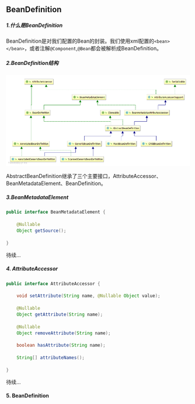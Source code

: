 ## BeanDefinition

##### 1.什么是BeanDefinition

BeanDefinition是对我们配置的Bean的封装。我们使用xml配置的`<bean></bean>`，或者注解`@Component`,`@Bean`都会被解析成BeanDefinition。

##### 2.BeanDefinition结构
![ClassPathApplicationContex继承关系图](/image/ApplicationContext/BeanFactory/RootBeanDefinition.png)

AbstractBeanDefinition继承了三个主要接口，AttributeAccessor、BeanMetadataElement、BeanDefinition。

##### 3.BeanMetadataElement

```Java
public interface BeanMetadataElement {

	@Nullable
	Object getSource();

}
```

待续...

##### 4. AttributeAccessor

```Java
public interface AttributeAccessor {

	void setAttribute(String name, @Nullable Object value);

	@Nullable
	Object getAttribute(String name);

	@Nullable
	Object removeAttribute(String name);

	boolean hasAttribute(String name);

	String[] attributeNames();

}
```
待续...

#### 5. BeanDefinition
